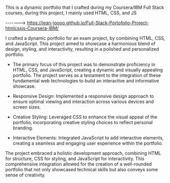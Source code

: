 This is a dynamic portfolio that I crafted during my Coursera/IBM Full Stack courses, during this project, I mainly used HTML, CSS, and JS     

-------> https://jean-joooo.github.io/Full-Stack-Portofolio-Project-htmlcssjs-Coursera-IBM/

I crafted a dynamic portfolio for an exam project, by combining HTML, CSS, and JavaScript. This project aimed to showcase a harmonious blend of design, styling, and interactivity, resulting in a polished and personalized portfolio.

- The primary focus of this project was to demonstrate proficiency in HTML, CSS, and JavaScript, creating a dynamic and visually appealing portfolio. The project serves as a testament to the integration of these fundamental web technologies to build an interactive and informative showcase.

- Responsive Design: Implemented a responsive design approach to ensure optimal viewing and interaction across various devices and screen sizes.

- Creative Styling: Leveraged CSS to enhance the visual appeal of the portfolio, incorporating creative styling choices to reflect personal branding.

- Interactive Elements: Integrated JavaScript to add interactive elements, creating a seamless and engaging user experience within the portfolio.

The project embraced a holistic development approach, combining HTML for structure, CSS for styling, and JavaScript for interactivity. This comprehensive integration allowed for the creation of a well-rounded portfolio that not only showcased technical skills but also conveys some sense of creativity.

